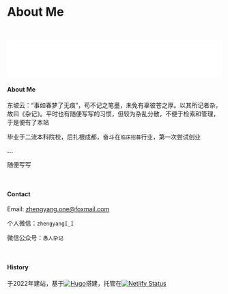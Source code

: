 # About Me




&nbsp;

<iframe frameborder="no" border="0" marginwidth="0" marginheight="0" width=100% height=86 src="//music.163.com/outchain/player?type=2&id=28996922&auto=1&height=66"></iframe>

#### About Me

东坡云：“事如春梦了无痕”，苟不记之笔墨，未免有辜彼苍之厚。以其所记者杂，故曰《杂记》。平时也有随便写写的习惯，但较为杂乱分散，不便于检索和管理，于是便有了本站

毕业于二流本科院校，后扎根成都，奋斗在`临床招募`行业，第一次尝试创业

**...**

随便写写

&nbsp;

#### Contact

Email:  zhengyang.one@foxmail.com

个人微信：`zhengyangI_I`

微信公众号：`愚人杂记`

&nbsp;

#### History

于2022年建站，基于[![Hugo](https://img.shields.io/badge/Hugo-v0.92.1-ff4088?style=flat-square&logo=hugo)](https://gohugo.io/)搭建，托管在[![Netlify Status](https://api.netlify.com/api/v1/badges/c2faa68a-3b68-4746-a851-48a929726d40/deploy-status)](https://app.netlify.com/sites/foolnotes/deploys)


